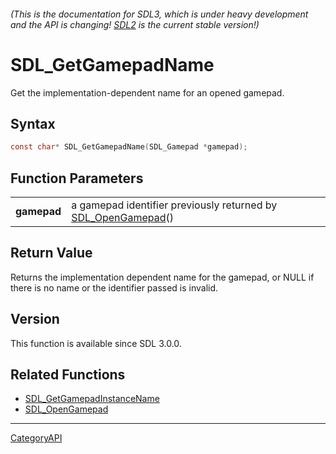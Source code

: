 ###### (This is the documentation for SDL3, which is under heavy development and the API is changing! [SDL2](https://wiki.libsdl.org/SDL2/) is the current stable version!)
# SDL_GetGamepadName

Get the implementation-dependent name for an opened gamepad.

## Syntax

```c
const char* SDL_GetGamepadName(SDL_Gamepad *gamepad);

```

## Function Parameters

|                 |                                                                                  |
| --------------- | -------------------------------------------------------------------------------- |
| **gamepad**     | a gamepad identifier previously returned by [SDL_OpenGamepad](SDL_OpenGamepad.md)() |

## Return Value

Returns the implementation dependent name for the gamepad, or NULL if there
is no name or the identifier passed is invalid.

## Version

This function is available since SDL 3.0.0.

## Related Functions

* [SDL_GetGamepadInstanceName](SDL_GetGamepadInstanceName.md)
* [SDL_OpenGamepad](SDL_OpenGamepad.md)

----
[CategoryAPI](CategoryAPI.md)
